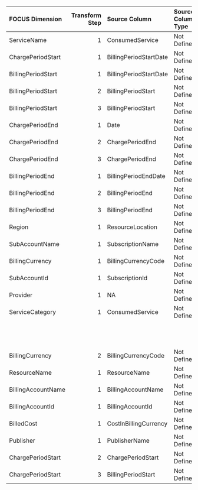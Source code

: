 | FOCUS Dimension    |   Transform Step | Source Column          | Source Column Type   | Transform Type      | Filters/Process/Etc.                                                                      |
|:-------------------|-----------------:|:-----------------------|:---------------------|:--------------------|:------------------------------------------------------------------------------------------|
| ServiceName        |                1 | ConsumedService        | Not Defined          | RENAME_COLUMN       |                                                                                           |
| ChargePeriodStart  |                1 | BillingPeriodStartDate | Not Defined          | PARSE_DATETIME      | %m/%d/%Y                                                                                  |
| BillingPeriodStart |                1 | BillingPeriodStartDate | Not Defined          | PARSE_DATETIME      | %m/%d/%Y                                                                                  |
| BillingPeriodStart |                2 | BillingPeriodStart     | Not Defined          | ASSIGN_UTC_TIMEZONE |                                                                                           |
| BillingPeriodStart |                3 | BillingPeriodStart     | Not Defined          | RENAME_COLUMN       |                                                                                           |
| ChargePeriodEnd    |                1 | Date                   | Not Defined          | PARSE_DATETIME      | %m/%d/%Y                                                                                  |
| ChargePeriodEnd    |                2 | ChargePeriodEnd        | Not Defined          | ASSIGN_UTC_TIMEZONE |                                                                                           |
| ChargePeriodEnd    |                3 | ChargePeriodEnd        | Not Defined          | RENAME_COLUMN       |                                                                                           |
| BillingPeriodEnd   |                1 | BillingPeriodEndDate   | Not Defined          | PARSE_DATETIME      | %m/%d/%Y                                                                                  |
| BillingPeriodEnd   |                2 | BillingPeriodEnd       | Not Defined          | ASSIGN_UTC_TIMEZONE |                                                                                           |
| BillingPeriodEnd   |                3 | BillingPeriodEnd       | Not Defined          | RENAME_COLUMN       |                                                                                           |
| Region             |                1 | ResourceLocation       | Not Defined          | RENAME_COLUMN       |                                                                                           |
| SubAccountName     |                1 | SubscriptionName       | Not Defined          | RENAME_COLUMN       |                                                                                           |
| BillingCurrency    |                1 | BillingCurrencyCode    | Not Defined          | RENAME_COLUMN       |                                                                                           |
| SubAccountId       |                1 | SubscriptionId         | Not Defined          | RENAME_COLUMN       |                                                                                           |
| Provider           |                1 | NA                     | Not Defined          | ASSIGN_STATIC_VALUE | static_value: Azure                                                                       |
| ServiceCategory    |                1 | ConsumedService        | Not Defined          | LOOKUP              | destination_value: ServiceCategory                                                        |
|                    |                  |                        |                      |                     | reference_dataset_path: conversion_configs/azure/mapping_files/azure_category_mapping.csv |
|                    |                  |                        |                      |                     | source_value: ConsumedService                                                             |
| BillingCurrency    |                2 | BillingCurrencyCode    | Not Defined          | RENAME_COLUMN       |                                                                                           |
| ResourceName       |                1 | ResourceName           | Not Defined          | RENAME_COLUMN       |                                                                                           |
| BillingAccountName |                1 | BillingAccountName     | Not Defined          | RENAME_COLUMN       |                                                                                           |
| BillingAccountId   |                1 | BillingAccountId       | Not Defined          | RENAME_COLUMN       |                                                                                           |
| BilledCost         |                1 | CostInBillingCurrency  | Not Defined          | RENAME_COLUMN       |                                                                                           |
| Publisher          |                1 | PublisherName          | Not Defined          | RENAME_COLUMN       |                                                                                           |
| ChargePeriodStart  |                2 | ChargePeriodStart      | Not Defined          | ASSIGN_UTC_TIMEZONE |                                                                                           |
| ChargePeriodStart  |                3 | BillingPeriodStart     | Not Defined          | RENAME_COLUMN       |                                                                                           |